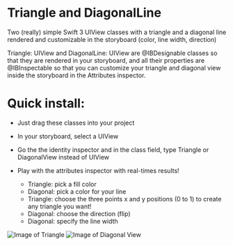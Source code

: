 # Triangle and DiagonalLine
Two (really) simple Swift 3 UIView classes with a triangle and a diagonal line rendered and customizable in the storyboard (color, line width, direction)

Triangle: UIView and DiagonalLine: UIView are @IBDesignable classes so that they are rendered in your storyboard, and all their properties are @IBInspectable so that you can customize your triangle and diagonal view inside the storyboard in the Attributes inspector.

# Quick install:
* Just drag these classes into your project
* In your storyboard, select a UIView
* Go the the identity inspector and in the class field, type Triangle or DiagonalView instead of UIView

* Play with the attributes inspector with real-times results!
  * Triangle: pick a fill color
  * Diagonal: pick a color for your line
  * Triangle: choose the three points x and y positions (0 to 1) to create any triangle you want!
  * Diagonal: choose the direction (flip)
  * Diagonal: specify the line width

![Image of Triangle](https://github.com/matvdg/Triangle/blob/master/triangle.png)
![Image of Diagonal View](https://github.com/matvdg/Triangle/blob/master/diagonal%20line.png)
